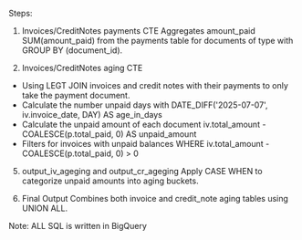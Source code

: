 Steps:
1. Invoices/CreditNotes payments CTE
Aggregates amount_paid SUM(amount_paid) from the payments table for documents of type with GROUP BY (document_id).

2. Invoices/CreditNotes aging CTE
- Using LEGT JOIN invoices and credit notes with their payments to only take the payment document.
- Calculate the number unpaid days with DATE_DIFF('2025-07-07', iv.invoice_date, DAY) AS age_in_days
- Calculate the unpaid amount of each document iv.total_amount - COALESCE(p.total_paid, 0) AS unpaid_amount
- Filters for invoices with unpaid balances WHERE iv.total_amount - COALESCE(p.total_paid, 0) > 0

5. output_iv_ageging and output_cr_ageging
Apply CASE WHEN to categorize unpaid amounts into aging buckets.

6. Final Output
Combines both invoice and credit_note aging tables using UNION ALL.

Note: ALL SQL is written in BigQuery
